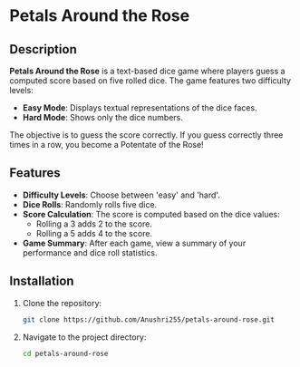 # Petals Around the Rose

## Description

**Petals Around the Rose** is a text-based dice game where players guess a computed score based on five rolled dice. The game features two difficulty levels:

- **Easy Mode**: Displays textual representations of the dice faces.
- **Hard Mode**: Shows only the dice numbers.

The objective is to guess the score correctly. If you guess correctly three times in a row, you become a Potentate of the Rose!

## Features

- **Difficulty Levels**: Choose between 'easy' and 'hard'.
- **Dice Rolls**: Randomly rolls five dice.
- **Score Calculation**: The score is computed based on the dice values:
  - Rolling a 3 adds 2 to the score.
  - Rolling a 5 adds 4 to the score.
- **Game Summary**: After each game, view a summary of your performance and dice roll statistics.

## Installation

1. Clone the repository:
    ```bash
    git clone https://github.com/Anushri255/petals-around-rose.git
    ```

2. Navigate to the project directory:
    ```bash
    cd petals-around-rose
    ```
